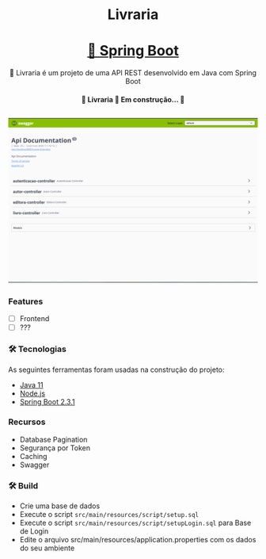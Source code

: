 <h1 align="center">Livraria</h1>
<h1 align="center">
    <a href="https://spring.io/projects/spring-boot">🔗 Spring Boot</a>
</h1>
<p align="center">🚀 Livraria é um projeto de uma API REST desenvolvido em Java com Spring Boot</p>

<h4 align="center"> 
	🚧  Livraria 🚀 Em construção...  🚧
</h4>

<h2 align="center">
  <img alt="Swagger" title="Swagger" src="src/main/resources/assets/swagger.png" />
</h2>


### Features

- [ ] Frontend 
- [ ] ???

### 🛠 Tecnologias

As seguintes ferramentas foram usadas na construção do projeto:

- [Java 11](https://www.oracle.com/br/java/technologies/javase-jdk11-downloads.html)
- [Node.js](https://nodejs.org/en/)
- [Spring Boot 2.3.1](https://spring.io/projects/spring-boot)


### Recursos
* Database Pagination
* Segurança por Token
* Caching
* Swagger

### 🛠 Build 
* Crie uma base de dados
* Execute o script `src/main/resources/script/setup.sql`
* Execute o script `src/main/resources/script/setupLogin.sql` para Base de Login
* Edite o arquivo src/main/resources/application.properties com os dados do seu ambiente